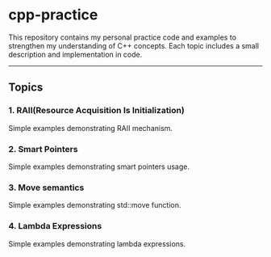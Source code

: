 # cpp-practice
This repository contains my personal practice code and examples to strengthen my understanding of C++ concepts. Each topic includes a small description and implementation in code.

---

## Topics

### 1. RAII(Resource Acquisition Is Initialization)
Simple examples demonstrating RAII mechanism.

### 2. Smart Pointers
Simple examples demonstrating smart pointers usage.

### 3. Move semantics
Simple examples demonstrating std::move function.

### 4. Lambda Expressions
Simple examples demonstrating lambda expressions.